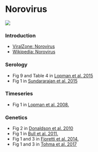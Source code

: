 # Norovirus

![](norovirus.jpg)

### Introduction

* [ViralZone: Norovirus](http://viralzone.expasy.org/all_by_species/194.html)
* [Wikipedia: Norovirus](https://en.wikipedia.org/wiki/Norovirus)

### Serology

* Fig 9 and Table 4 in [Lopman et al. 2015](lopman-norovirus-serology.pdf)
* Fig 1 in [Sundararajan et al. 2015](sundararajan-norovirus-serology.pdf)

### Timeseries

* Fig 1 in [Lopman et al. 2008.](lopman-norovirus-timeseries.pdf)

### Genetics

* Fig 2 in [Donaldson et al. 2010](donaldson-norovirus-genetics.pdf)
* Fig 1 in [Bull et al. 2011.](bull-norovirus-genetics.pdf)
* Fig 1 and 3 in [Fioretti et al. 2014.](fioretti-norovirus-genetics.pdf)
* Fig 1 and 3 in [Tohma et al. 2017](tohma-norovirus-genetics.pdf)
